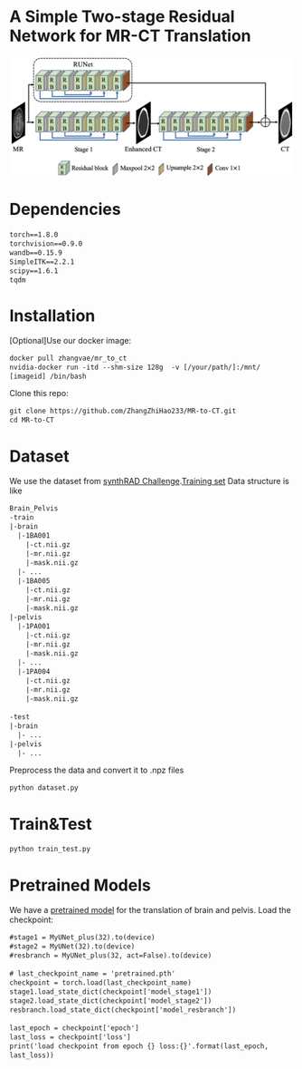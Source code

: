 # A Simple Two-stage Residual Network for MR-CT Translation

![image](https://github.com/ZhangZhiHao233/MR-to-CT/blob/main/figure.jpg)

# Dependencies
```
torch==1.8.0
torchvision==0.9.0
wandb==0.15.9
SimpleITK==2.2.1
scipy==1.6.1
tqdm
```
# Installation
[Optional]Use our docker image:
```
docker pull zhangvae/mr_to_ct
nvidia-docker run -itd --shm-size 128g  -v [/your/path/]:/mnt/ [imageid] /bin/bash
```
Clone this repo:
```
git clone https://github.com/ZhangZhiHao233/MR-to-CT.git
cd MR-to-CT
```
# Dataset
We use the dataset from [synthRAD Challenge](https://synthrad2023.grand-challenge.org/Data/).[Training set](https://drive.google.com/drive/folders/1Cr64R_U3TR7ZzwaNvr4AllS7Zu64TgOL?usp=drive_link)
Data structure is like
```
Brain_Pelvis
-train
|-brain
  |-1BA001
    |-ct.nii.gz
    |-mr.nii.gz
    |-mask.nii.gz
  |- ...
  |-1BA005
    |-ct.nii.gz
    |-mr.nii.gz
    |-mask.nii.gz
|-pelvis
  |-1PA001
    |-ct.nii.gz
    |-mr.nii.gz
    |-mask.nii.gz
  |- ...
  |-1PA004
    |-ct.nii.gz
    |-mr.nii.gz
    |-mask.nii.gz

-test
|-brain
  |- ...
|-pelvis
  |- ...
```
Preprocess the data and convert it to .npz files
```
python dataset.py
```
# Train&Test
```
python train_test.py
```
# Pretrained Models
We have a [pretrained model](https://drive.google.com/file/d/17Dv3G06QUHHzYg4F6vpsy2tDPkTbjTi9/view?usp=drive_link) for the translation of brain and pelvis.
Load the checkpoint:
```
#stage1 = MyUNet_plus(32).to(device)
#stage2 = MyUNet(32).to(device)
#resbranch = MyUNet_plus(32, act=False).to(device)

# last_checkpoint_name = 'pretrained.pth'
checkpoint = torch.load(last_checkpoint_name)
stage1.load_state_dict(checkpoint['model_stage1'])
stage2.load_state_dict(checkpoint['model_stage2'])
resbranch.load_state_dict(checkpoint['model_resbranch'])

last_epoch = checkpoint['epoch']
last_loss = checkpoint['loss']
print('load checkpoint from epoch {} loss:{}'.format(last_epoch, last_loss))
```
